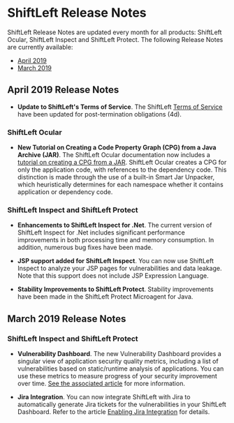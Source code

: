 # ShiftLeft Release Notes

ShiftLeft Release Notes are updated every month for all products: ShiftLeft Ocular, ShiftLeft Inspect and ShiftLeft Protect. The following Release Notes are currently available:

* [April 2019](#april-2019-release-notes)
* [March 2019](#march-2019-release-notes)


## April 2019 Release Notes

* **Update to ShiftLeft's Terms of Service**. The ShiftLeft [Terms of Service](https://www.shiftleft.io/terms/) have been updated for post-termination obligations (4d). 

### ShiftLeft Ocular

* **New Tutorial on Creating a Code Property Graph (CPG) from a Java Archive (JAR)**. The ShiftLeft Ocular documentation now includes a [tutorial on creating a CPG from a JAR](../using-ocular/tutorials/cpgcreate.md). ShiftLeft Ocular creates a CPG for only the application code, with references to the dependency code. This distinction is made through the use of a built-in Smart Jar Unpacker, which heuristically determines for each namespace whether it contains application or dependency code.

### ShiftLeft Inspect and ShiftLeft Protect

* **Enhancements to ShiftLeft Inspect for .Net**. The current version of ShiftLeft Inspect for .Net includes significant performance improvements in both processing time and memory consumption. In addition, numerous bug fixes have been made.

* **JSP support added for ShiftLeft Inspect**. You can now use ShiftLeft Inspect to analyze your JSP pages for vulnerabilities and data leakage. Note that this support does not include JSP Expression Language.

* **Stability Improvements to ShiftLeft Protect**. Stability improvements have been made in the ShiftLeft Protect Microagent for Java.


## March 2019 Release Notes

### ShiftLeft Inspect and ShiftLeft Protect

* **Vulnerability Dashboard**. The new Vulnerability Dashboard provides a singular view of application security quality metrics, including a list of vulnerabilities based on static/runtime analysis of applications. You can use these metrics to measure progress of your security improvement over time. [See the associated article](../using-inspect-protect/using-workflow/vulnerability-dashboard.md) for more information.

* **Jira Integration**. You can now integrate ShiftLeft with Jira to automatically generate Jira tickets for the vulnerabilities in your ShiftLeft Dashboard. Refer to the article [Enabling Jira Integration](../using-inspect-protect/using-workflow/jira-integration.md) for details.

